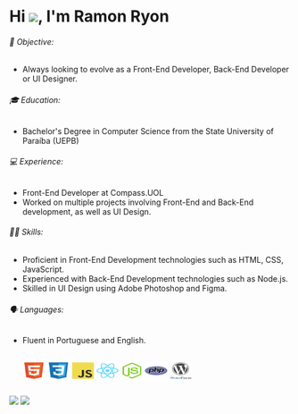 
<h1 align="left">Hi <img src="https://raw.githubusercontent.com/kaueMarques/kaueMarques/master/hi.gif" height="30px">, I'm Ramon Ryon</h1>

###### 🚀 Objective:
- Always looking to evolve as a Front-End Developer, Back-End Developer or UI Designer.

###### 🎓 Education:

- Bachelor's Degree in Computer Science from the State University of Paraíba (UEPB)

###### 💻 Experience:

- Front-End Developer at Compass.UOL
- Worked on multiple projects involving Front-End and Back-End development, as well as UI Design.

###### 👨‍💻 Skills:

- Proficient in Front-End Development technologies such as HTML, CSS, JavaScript.
- Experienced with Back-End Development technologies such as Node.js.
- Skilled in UI Design using Adobe Photoshop and Figma.

###### 🗣️ Languages:

- Fluent in Portuguese and English.

  
  <div style="display: inline_block"><br>
  <img align="center" alt="Ramon-HTML" height="30" width="40" src="https://raw.githubusercontent.com/devicons/devicon/master/icons/html5/html5-original.svg">
  <img align="center" alt="Ramon-CSS" height="30" width="40" src="https://raw.githubusercontent.com/devicons/devicon/master/icons/css3/css3-original.svg">
    <img align="center" alt="Ramon-Js" height="30" width="40" src="https://raw.githubusercontent.com/devicons/devicon/master/icons/javascript/javascript-original.svg">
  <img align="center" alt="Ramon-React" height="30" width="40" src="https://raw.githubusercontent.com/devicons/devicon/master/icons/react/react-original.svg">
  <img align="center" alt="Ramon-Node" height="30" width="40" src="https://raw.githubusercontent.com/devicons/devicon/master/icons/nodejs/nodejs-original.svg">
  <img align="center" alt="Ramon-PHP" height="30" width="40" src="https://raw.githubusercontent.com/devicons/devicon/master/icons/php/php-original.svg">
    <img align="center" alt="Ramon-Wordpress" height="30" width="40" src="https://raw.githubusercontent.com/devicons/devicon/master/icons/wordpress/wordpress-original.svg">
</div>

##
 
<div> 
  <a href = "mailto:ramonryon@gmail.com"><img src="https://img.shields.io/badge/-Gmail-%23333?style=for-the-badge&logo=gmail&logoColor=white" target="_blank"></a>
  <a href="https://www.linkedin.com/in/ramonryon" target="_blank"><img src="https://img.shields.io/badge/-LinkedIn-%230077B5?style=for-the-badge&logo=linkedin&logoColor=white" target="_blank"></a> 
 
</div>
